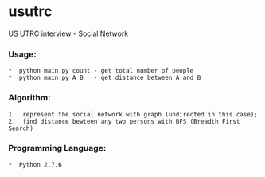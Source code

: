 # usutrc
US UTRC interview - Social Network

### Usage: <br />
    *  python main.py count - get total number of people 
    *  python main.py A B   - get distance between A and B 
    
### Algorithm: <br />
    1.  represent the social network with graph (undirected in this case); 
    2.  find distance bewteen any two persons with BFS (Breadth First Search) 


### Programming Language: <br />
    *  Python 2.7.6 
